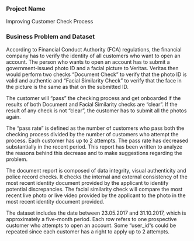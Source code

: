 ### Project Name

Improving Customer Check Process 


### Business Problem and Dataset

According to Financial Conduct Authority (FCA) regulations, the financial company has to verify the identity of all customers who want to open an account. The person who wants to open an account has to submit a government-issued photo ID and a facial picture to Veritas. Veritas then would perform two checks “Document Check” to verify that the photo ID is valid and authentic and “Facial Similarity Check” to verify that the face in the picture is the same as that on the submitted ID.

The customer will “pass” the checking process and get onboarded if the results of both Document and Facial Similarity checks are “clear”. If the result of any check is not “clear”, the customer has to submit all the photos again.

The “pass rate” is defined as the number of customers who pass both the checking process divided by the number of customers who attempt the process. Each customer has up to 2 attempts. The pass rate has decreased substantially in the recent period. This report has been written to analyze the reasons behind this decrease and to make suggestions regarding the problem. 

The document report is composed of data integrity, visual authenticity and police record checks. It checks the internal and external consistency of the most recent identity document provided by the applicant to identify potential discrepancies. The facial similarity check will compare the most recent live photo or live video provided by the applicant to the photo in the most recent identity document provided.

The dataset includes the date between 23.05.2017 and 31.10.2017, which is approximately a  five-month period. Each row refers to one prospective customer who attempts to open an account. Some “user_id”s could be repeated since each customer has a right to apply up to 2 attempts. 


